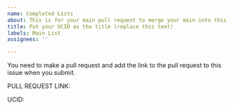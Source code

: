 ```yaml
---
name: Completed Lists
about: This is for your main pull request to merge your main into this repo.
title: Put your UCID as the title (replace this text)
labels: Main List
assignees: ''

---
```


You need to make a pull request and add the link to the pull request to this issue when you submit.  

PULL REQUEST LINK:

UCID:
